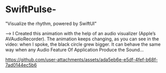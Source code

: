 # SwiftPulse-
"Visualize the rhythm, powered by SwiftUI"

--> I Created this animation with the help of an audio visualizer (Apple’s AVAudioRecorder). The animation keeps changing, as you can see in the video: when I spoke, the black circle grew bigger. It can behave the same way when any Audio Feature Of Application Produce the Sound... 

https://github.com/user-attachments/assets/ada5eb6e-e5df-4fef-b68f-7ad0144ec5b6

